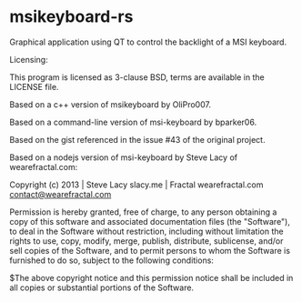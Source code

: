 # msikeyboard-rs

Graphical application using QT to control the backlight of a MSI keyboard.

Licensing:

This program is licensed as 3-clause BSD, terms are available in the LICENSE file.

Based on a c++ version of msikeyboard by OliPro007.

Based on a command-line version of msi-keyboard by bparker06.

Based on the gist referenced in the issue #43 of the original project.

Based on a nodejs version of msi-keyboard by Steve Lacy of wearefractal.com:

Copyright (c) 2013 | Steve Lacy slacy.me | Fractal wearefractal.com contact@wearefractal.com

Permission is hereby granted, free of charge, to any person obtaining a copy of this software and associated documentation files (the "Software"), to deal in the Software without restriction, including without limitation the rights to use, copy, modify, merge, publish, distribute, sublicense, and/or sell copies of the Software, and to permit persons to whom the Software is furnished to do so, subject to the following conditions:

$The above copyright notice and this permission notice shall be included in all copies or substantial portions of the Software.
